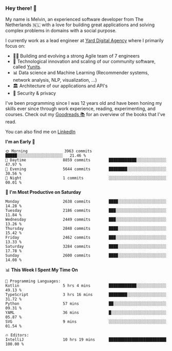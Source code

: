 ### Hey there! 👋

My name is Melvin, an experienced software developer from The Netherlands 🇳🇱 with a love for building great applications and solving complex problems in domains with a social purpose. 

I currently work as a lead engineer at [Yard Digital Agency](https://github.com/yardinternet) where I primarily focus on:

* 👏🏼 Building and evolving a strong Agile team of 7 engineers
* 🚀 Technological innovation and scaling of our community software, called [Yunits](https://www.yunits.com/).
* 📊 Data science and Machine Learning (Recommender systems, network analysis, NLP, visualization, ...)
* 🏛 Architecture of our applications and API's
* 🔐 Security & privacy

I've been programming since I was 12 years old and have been honing my skills ever since through work experience, reading, experimenting, and courses.
Check out my [Goodreads 📚](https://goodreads.com/melvinkoopmans) for an overview of the books that I've read. 

You can also find me on [LinkedIn](https://www.linkedin.com/in/melvinkoopmans)

<!--START_SECTION:waka-->
**I'm an Early 🐤** 

```text
🌞 Morning                3963 commits        █████░░░░░░░░░░░░░░░░░░░░   21.46 % 
🌆 Daytime                8859 commits        ████████████░░░░░░░░░░░░░   47.97 % 
🌃 Evening                5644 commits        ████████░░░░░░░░░░░░░░░░░   30.56 % 
🌙 Night                  1 commits           ░░░░░░░░░░░░░░░░░░░░░░░░░   00.01 % 
```
📅 **I'm Most Productive on Saturday** 

```text
Monday                   2638 commits        ████░░░░░░░░░░░░░░░░░░░░░   14.28 % 
Tuesday                  2186 commits        ███░░░░░░░░░░░░░░░░░░░░░░   11.84 % 
Wednesday                2449 commits        ███░░░░░░░░░░░░░░░░░░░░░░   13.26 % 
Thursday                 2848 commits        ████░░░░░░░░░░░░░░░░░░░░░   15.42 % 
Friday                   2462 commits        ███░░░░░░░░░░░░░░░░░░░░░░   13.33 % 
Saturday                 3284 commits        ████░░░░░░░░░░░░░░░░░░░░░   17.78 % 
Sunday                   2600 commits        ████░░░░░░░░░░░░░░░░░░░░░   14.08 % 
```


📊 **This Week I Spent My Time On** 

```text
💬 Programming Languages: 
Kotlin                   5 hrs 4 mins        ████████████░░░░░░░░░░░░░   49.13 % 
TypeScript               3 hrs 16 mins       ████████░░░░░░░░░░░░░░░░░   31.72 % 
Python                   57 mins             ██░░░░░░░░░░░░░░░░░░░░░░░   09.31 % 
YAML                     36 mins             █░░░░░░░░░░░░░░░░░░░░░░░░   05.87 % 
SVG                      9 mins              ░░░░░░░░░░░░░░░░░░░░░░░░░   01.54 % 

🔥 Editors: 
IntelliJ                 10 hrs 19 mins      █████████████████████████   100.00 % 
```


<!--END_SECTION:waka-->
